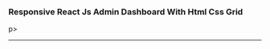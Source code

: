 <h3>Responsive React Js Admin Dashboard With Html Css Grid</h3>
<p>p>
<hr>

<!-- <img src="src/assets/screenshot.PNG" /> -->
